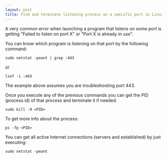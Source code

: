 ```yaml
---
layout: post
title: Find and terminate listening process on a specific port in Linux
---
```


A very common error when launching a program that listens on some port is getting "Failed to listen on port X" or "Port X is already in use".

You can know which program is listening on that port by the following command:

```
sudo netstat -peant | grep :443
```
or
```
lsof -i :443
```

The example above assumes you are troubleshooting port 443.

Once you execute any of the previous commands you can get the PID (process id)  of that process and terminate it if needed.
```
sudo kill -9 <PID>
```

To get more info about the process:
```
ps -fp <PID>
```


You can get all active Internet connections (servers and established) by just executing:
```
sudo netstat -peant
```

